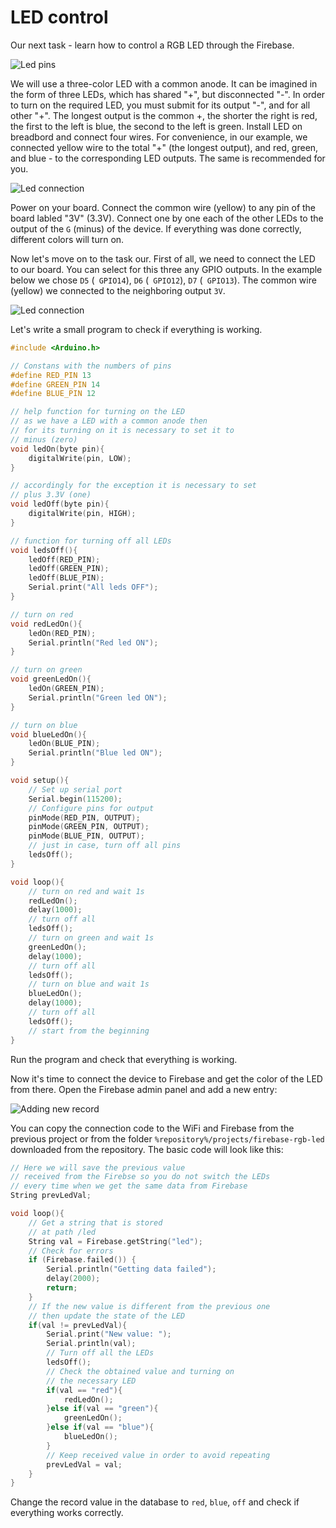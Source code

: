 # LED control

Our next task - learn how to control a RGB LED through the Firebase.

![Led pins](https://github.com/snipter/firebase-iot-codelab/blob/master/docs/assets/image32.png)

We will use a three-color LED with a common anode. It can be imagined in the form of three LEDs, which has shared "+", but disconnected "-". In order to turn on the required LED, you must submit for its output "-", and for all other "+". The longest output is the common +, the shorter the right is red, the first to the left is blue, the second to the left is green. Install LED on breadbord and connect four wires. For convenience, in our example, we connected yellow wire to the total "+" (the longest output), and red, green, and blue - to the corresponding LED outputs. The same is recommended for you.

![Led connection](https://github.com/snipter/firebase-iot-codelab/blob/master/docs/assets/image15.png)

Power on your board. Connect the common wire (yellow) to any pin of the board labled "3V" (3.3V). Connect one by one each of the other LEDs to the output of the `G` (minus) of the device. If everything was done correctly, different colors will turn on.

Now let's move on to the task our. First of all, we need to connect the LED to our board. You can select for this three any GPIO outputs. In the example below we chose `D5` (` GPIO14`), `D6` (` GPIO12`), `D7` (` GPIO13`). The common wire (yellow) we connected to the neighboring output `3V`.

![Led connection](https://github.com/snipter/firebase-iot-codelab/blob/master/docs/assets/image23.png)

Let's write a small program to check if everything is working.

```c++
#include <Arduino.h>

// Constans with the numbers of pins
#define RED_PIN 13
#define GREEN_PIN 14
#define BLUE_PIN 12

// help function for turning on the LED
// as we have a LED with a common anode then
// for its turning on it is necessary to set it to
// minus (zero)
void ledOn(byte pin){
    digitalWrite(pin, LOW);
}

// accordingly for the exception it is necessary to set
// plus 3.3V (one)
void ledOff(byte pin){
    digitalWrite(pin, HIGH);
}

// function for turning off all LEDs
void ledsOff(){
    ledOff(RED_PIN);
    ledOff(GREEN_PIN);
    ledOff(BLUE_PIN);
    Serial.print("All leds OFF");
}

// turn on red
void redLedOn(){
    ledOn(RED_PIN);
    Serial.println("Red led ON");
}

// turn on green
void greenLedOn(){
    ledOn(GREEN_PIN);
    Serial.println("Green led ON");
}

// turn on blue
void blueLedOn(){
    ledOn(BLUE_PIN);
    Serial.println("Blue led ON");
}

void setup(){
    // Set up serial port
    Serial.begin(115200);
    // Configure pins for output
    pinMode(RED_PIN, OUTPUT);
    pinMode(GREEN_PIN, OUTPUT);
    pinMode(BLUE_PIN, OUTPUT);
    // just in case, turn off all pins
    ledsOff();
}

void loop(){
    // turn on red and wait 1s
    redLedOn();
    delay(1000);
    // turn off all
    ledsOff();
    // turn on green and wait 1s
    greenLedOn();
    delay(1000);
    // turn off all
    ledsOff();
    // turn on blue and wait 1s
    blueLedOn();
    delay(1000);
    // turn off all
    ledsOff();
    // start from the beginning
}
```

Run the program and check that everything is working.

Now it's time to connect the device to Firebase and get the color of the LED from there. Open the Firebase admin panel and add a new entry:

![Adding new record](https://github.com/snipter/firebase-iot-codelab/blob/master/docs/assets/image44.png)

You can copy the connection code to the WiFi and Firebase from the previous project or from the folder `%repository%/projects/firebase-rgb-led` downloaded from the repository. The basic code will look like this:

```c++
// Here we will save the previous value
// received from the Firebse so you do not switch the LEDs
// every time when we get the same data from Firebase
String prevLedVal;

void loop(){
    // Get a string that is stored
    // at path /led
    String val = Firebase.getString("led");
    // Check for errors
    if (Firebase.failed()) {
        Serial.println("Getting data failed");
        delay(2000);
        return;
    }
    // If the new value is different from the previous one
    // then update the state of the LED
    if(val != prevLedVal){
        Serial.print("New value: ");
        Serial.println(val);
        // Turn off all the LEDs
        ledsOff();
        // Check the obtained value and turning on
        // the necessary LED
        if(val == "red"){
            redLedOn();
        }else if(val == "green"){
            greenLedOn();
        }else if(val == "blue"){
            blueLedOn();
        }
        // Keep received value in order to avoid repeating
        prevLedVal = val;
    }
}
```

Change the record value in the database to `red`, `blue`, `off` and check if everything works correctly.
